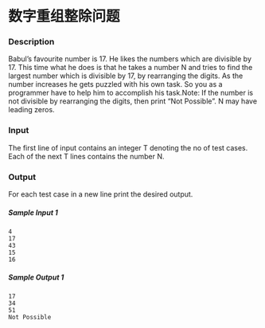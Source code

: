 # 数字重组整除问题

### Description

Babul’s favourite number is 17. He likes the numbers which are divisible by 17. This time what he does is that he takes a number N and tries to find the largest number which is divisible by 17, by rearranging the digits. As the number increases he gets puzzled with his own task. So you as a programmer have to help him to accomplish his task.Note: If the number is not divisible by rearranging the digits, then print “Not Possible”. N may have leading zeros.

### Input

The first line of input contains an integer T denoting the no of test cases. Each of the next T lines contains the number N.

### Output

For each test case in a new line print the desired output.

##### Sample Input 1 

```
4
17
43
15
16
```

##### Sample Output 1

```
17
34
51
Not Possible
```